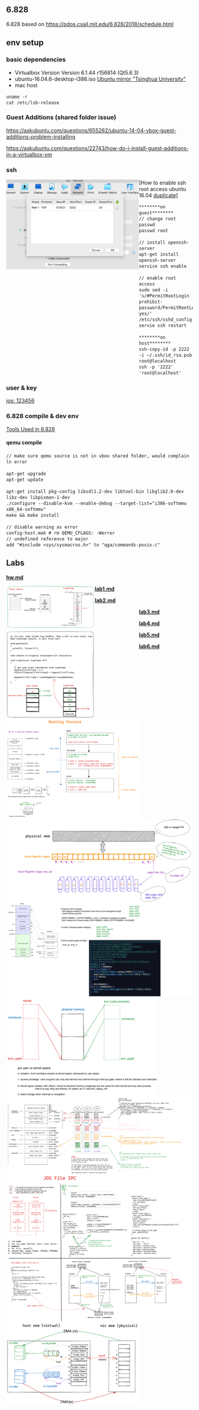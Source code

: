 

## 6.828

6.828 based on https://pdos.csail.mit.edu/6.828/2018/schedule.html



## env setup

### **basic dependencies**

- Virtualbox Version Version 6.1.44 r156814 (Qt5.6.3)
- ubuntu-16.04.6-desktop-i386.iso [Ubuntu mirror "Tsinghua University"](https://launchpad.net/ubuntu/+mirror/mirrors.tuna.tsinghua.edu.cn-release)
- mac host

```
uname -r
cat /etc/lsb-release
```



### **Guest Additions (shared folder issue)**

https://askubuntu.com/questions/655262/ubuntu-14-04-vbox-guest-additions-problem-installing

https://askubuntu.com/questions/22743/how-do-i-install-guest-additions-in-a-virtualbox-vm



### **ssh**

<img src="./raw/ssh_port.jpeg?raw=true" alt="ssh_port" style="zoom:35%;float: left" />

[How to enable ssh root access ubuntu 16.04 [duplicate\]](https://askubuntu.com/questions/951581/how-to-enable-ssh-root-access-ubuntu-16-04)

```
********on guest********
// change root passwd
passwd root

// install openssh-server
apt-get install openssh-server
service ssh enable

// enable root access
sudo sed -i 's/#PermitRootLogin prohibit-password/PermitRootLogin yes/' /etc/ssh/sshd_config
servie ssh restart

********on host********
ssh-copy-id -p 2222 -i ~/.ssh/id_rsa.pub root@localhost
ssh -p '2222' 'root@localhost'
```



### **user & key**

<u>jos: 123456</u>



### 6.828 compile & dev env

[Tools Used in 6.828](https://pdos.csail.mit.edu/6.828/2018/tools.html)

#### qemu compile

```
// make sure qemu source is not in vbox shared folder, would complain ln error

apt-get upgrade
apt-get update

apt-get install pkg-config libsdl1.2-dev libtool-bin libglib2.0-dev libz-dev libpixman-1-dev
./configure --disable-kvm --enable-debug --target-list="i386-softmmu x86_64-softmmu"
make && make install

// disable warning as error
config-host.mak # rm QEMU_CFLAGS: -Werror
// undefined reference to major
add "#include <sys/sysmacros.h>" to "qga/commands-posix.c"
```



## Labs

**[hw.md](zmd/hw.md)**

<img src="./raw/hw-cpu-alram.png?raw=true" alt="cpu alarm" style="zoom:35%;float: left" />

**[lab1.md](zmd/lab1.md)**

<img src="./raw/lab1-booting_process.png?raw=true" alt="booting" style="zoom:35%;float: left" />

**[lab2.md](zmd/lab2.md)**

<img src="./raw/lab2-14.png?raw=true" alt="jos paging" style="zoom:100%;float: left" />

**[lab3.md](zmd/lab3.md)**

<img src="./raw/lab3-kernel-space.png?raw=true" alt="u/k space" style="zoom:40%;float: left" />

**[lab4.md](zmd/lab4.md)**

<img src="./raw/lab4-stack-overview.png?raw=true" alt="jos stack view" style="zoom:100%; float:left" />

**[lab5.md](zmd/lab5.md)**

<img src="./raw/lab5-jos-file-ipc.png?raw=true" alt="jos file system" style="zoom:70%; float:left" />

**[lab6.md](zmd/lab6.md)**

<img src="./raw/lab6-nic-host-mapping.png?raw=true" alt="mapping" style="zoom:35%; float:left" />

